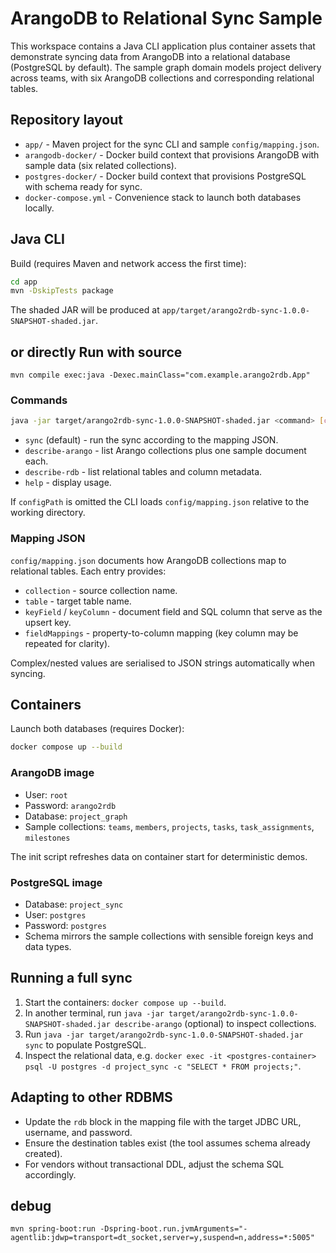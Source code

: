 ﻿# ArangoDB to Relational Sync Sample

This workspace contains a Java CLI application plus container assets that demonstrate syncing data from ArangoDB into a relational database (PostgreSQL by default). The sample graph domain models project delivery across teams, with six ArangoDB collections and corresponding relational tables.

## Repository layout

- `app/` - Maven project for the sync CLI and sample `config/mapping.json`.
- `arangodb-docker/` - Docker build context that provisions ArangoDB with sample data (six related collections).
- `postgres-docker/` - Docker build context that provisions PostgreSQL with schema ready for sync.
- `docker-compose.yml` - Convenience stack to launch both databases locally.

## Java CLI

Build (requires Maven and network access the first time):

```bash
cd app
mvn -DskipTests package
```

The shaded JAR will be produced at `app/target/arango2rdb-sync-1.0.0-SNAPSHOT-shaded.jar`.

## or directly Run with source
```
mvn compile exec:java -Dexec.mainClass="com.example.arango2rdb.App"
```

### Commands

```bash
java -jar target/arango2rdb-sync-1.0.0-SNAPSHOT-shaded.jar <command> [configPath]
```

- `sync` (default) - run the sync according to the mapping JSON.
- `describe-arango` - list Arango collections plus one sample document each.
- `describe-rdb` - list relational tables and column metadata.
- `help` - display usage.

If `configPath` is omitted the CLI loads `config/mapping.json` relative to the working directory.

### Mapping JSON

`config/mapping.json` documents how ArangoDB collections map to relational tables. Each entry provides:

- `collection` - source collection name.
- `table` - target table name.
- `keyField` / `keyColumn` - document field and SQL column that serve as the upsert key.
- `fieldMappings` - property-to-column mapping (key column may be repeated for clarity).

Complex/nested values are serialised to JSON strings automatically when syncing.

## Containers

Launch both databases (requires Docker):

```bash
docker compose up --build
```

### ArangoDB image

- User: `root`
- Password: `arango2rdb`
- Database: `project_graph`
- Sample collections: `teams`, `members`, `projects`, `tasks`, `task_assignments`, `milestones`

The init script refreshes data on container start for deterministic demos.

### PostgreSQL image

- Database: `project_sync`
- User: `postgres`
- Password: `postgres`
- Schema mirrors the sample collections with sensible foreign keys and data types.

## Running a full sync

1. Start the containers: `docker compose up --build`.
2. In another terminal, run `java -jar target/arango2rdb-sync-1.0.0-SNAPSHOT-shaded.jar describe-arango` (optional) to inspect collections.
3. Run `java -jar target/arango2rdb-sync-1.0.0-SNAPSHOT-shaded.jar sync` to populate PostgreSQL.
4. Inspect the relational data, e.g. `docker exec -it <postgres-container> psql -U postgres -d project_sync -c "SELECT * FROM projects;"`.

## Adapting to other RDBMS

- Update the `rdb` block in the mapping file with the target JDBC URL, username, and password.
- Ensure the destination tables exist (the tool assumes schema already created).
- For vendors without transactional DDL, adjust the schema SQL accordingly.

## debug 
```
mvn spring-boot:run -Dspring-boot.run.jvmArguments="-agentlib:jdwp=transport=dt_socket,server=y,suspend=n,address=*:5005"
```